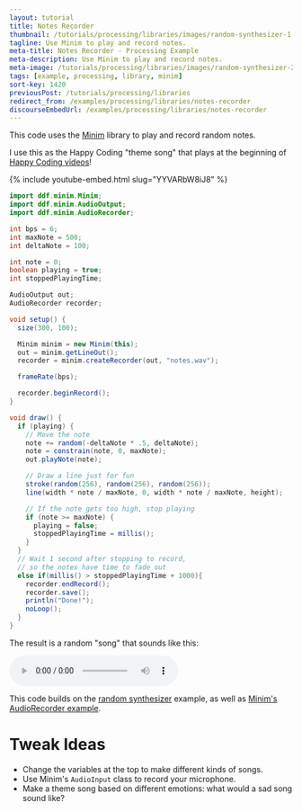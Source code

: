 ```yaml
---
layout: tutorial
title: Notes Recorder
thumbnail: /tutorials/processing/libraries/images/random-synthesizer-1.png
tagline: Use Minim to play and record notes.
meta-title: Notes Recorder - Processing Example
meta-description: Use Minim to play and record notes.
meta-image: /tutorials/processing/libraries/images/random-synthesizer-2.png
tags: [example, processing, library, minim]
sort-key: 1420
previousPost: /tutorials/processing/libraries
redirect_from: /examples/processing/libraries/notes-recorder
discourseEmbedUrl: /examples/processing/libraries/notes-recorder
---
```


This code uses the [Minim](http://code.compartmental.net/tools/minim/) library to play and record random notes.

I use this as the Happy Coding "theme song" that plays at the beginning of [Happy Coding videos](https://www.youtube.com/user/TheKevinWorkman)!

{% include youtube-embed.html slug="YYVARbW8iJ8" %}

```java
import ddf.minim.Minim;
import ddf.minim.AudioOutput;
import ddf.minim.AudioRecorder;

int bps = 6;
int maxNote = 500;
int deltaNote = 100;

int note = 0;
boolean playing = true;
int stoppedPlayingTime;

AudioOutput out;
AudioRecorder recorder;

void setup() {
  size(300, 100);

  Minim minim = new Minim(this);
  out = minim.getLineOut();
  recorder = minim.createRecorder(out, "notes.wav");

  frameRate(bps);

  recorder.beginRecord();
}

void draw() {
  if (playing) {
    // Move the note
    note += random(-deltaNote * .5, deltaNote);
    note = constrain(note, 0, maxNote);
    out.playNote(note);

    // Draw a line just for fun
    stroke(random(256), random(256), random(256));
    line(width * note / maxNote, 0, width * note / maxNote, height);

    // If the note gets too high, stop playing
    if (note >= maxNote) {
      playing = false;
      stoppedPlayingTime = millis();
    }
  }
  // Wait 1 second after stopping to record,
  // so the notes have time to fade out
  else if(millis() > stoppedPlayingTime + 1000){
    recorder.endRecord();
    recorder.save();
    println("Done!");
    noLoop();
  }
}

```

The result is a random "song" that sounds like this:

<audio controls>
  <source src="/tutorials/processing/libraries/data/random-synthesizer.mp3" type="audio/mpeg">
</audio>

This code builds on the [random synthesizer](/examples/processing/libraries/random-synthesizer) example, as well as [Minim's AudioRecorder example](http://code.compartmental.net/minim/audiorecorder_class_audiorecorder.html).

# Tweak Ideas

- Change the variables at the top to make different kinds of songs.
- Use Minim's `AudioInput` class to record your microphone.
- Make a theme song based on different emotions: what would a sad song sound like?
